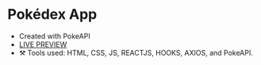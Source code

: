 # Pokédex App
- Created with PokeAPI
- [LIVE PREVIEW](https://u3qureshi.github.io/pokemon-react-app/)
- ⚒ Tools used: HTML, CSS, JS, REACTJS, HOOKS, AXIOS, and PokeAPI.
